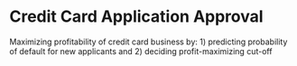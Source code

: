 # Credit Card Application Approval
Maximizing profitability of credit card business by: 1) predicting probability of default for new applicants and 2) deciding profit-maximizing cut-off 